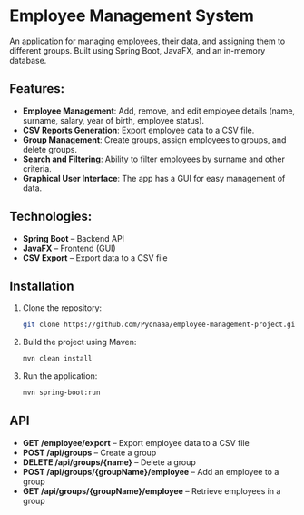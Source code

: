 # Employee Management System

An application for managing employees, their data, and assigning them to different groups. Built using Spring Boot, JavaFX, and an in-memory database.

## Features:

- **Employee Management**: Add, remove, and edit employee details (name, surname, salary, year of birth, employee status).
- **CSV Reports Generation**: Export employee data to a CSV file.
- **Group Management**: Create groups, assign employees to groups, and delete groups.
- **Search and Filtering**: Ability to filter employees by surname and other criteria.
- **Graphical User Interface**: The app has a GUI for easy management of data.

## Technologies:

- **Spring Boot** – Backend API
- **JavaFX** – Frontend (GUI)
- **CSV Export** – Export data to a CSV file

## Installation

1. Clone the repository:

    ```bash
    git clone https://github.com/Pyonaaa/employee-management-project.git
    ```

2. Build the project using Maven:

    ```bash
    mvn clean install
    ```

3. Run the application:

    ```bash
    mvn spring-boot:run
    ```

## API

- **GET /employee/export** – Export employee data to a CSV file
- **POST /api/groups** – Create a group
- **DELETE /api/groups/{name}** – Delete a group
- **POST /api/groups/{groupName}/employee** – Add an employee to a group
- **GET /api/groups/{groupName}/employee** – Retrieve employees in a group
